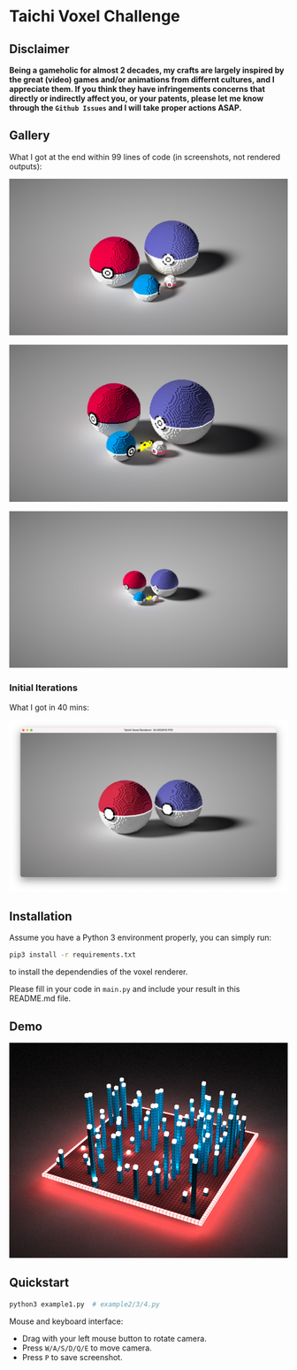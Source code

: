 # Taichi Voxel Challenge

## Disclaimer
**Being a gameholic for almost 2 decades, my crafts are largely inspired by
the great (video) games and/or animations from differnt cultures, and I appreciate them.
If you think they have infringements concerns that directly or indirectly affect you, or
your patents, please let me know through the `Github Issues` and I will take proper 
actions ASAP.**

## Gallery

What I got at the end within 99 lines of code (in screenshots, not rendered outputs):

![](./assets/1.jpg)

![](./assets/2.jpg)

![](./assets/3.jpg)


### Initial Iterations

What I got in 40 mins:

![](./assets/inital.png)

## Installation

Assume you have a Python 3 environment properly, you can simply run:

```sh
pip3 install -r requirements.txt
```

to install the dependendies of the voxel renderer.

Please fill in your code in `main.py` and include your result in this README.md file.

## Demo
![](./demo.jpg)

## Quickstart

```sh
python3 example1.py  # example2/3/4.py
```

Mouse and keyboard interface:

+ Drag with your left mouse button to rotate camera.
+ Press `W/A/S/D/Q/E` to move camera.
+ Press `P` to save screenshot.

